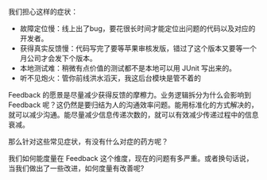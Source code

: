 我们担心这样的症状：

* 故障定位慢：线上出了bug，要花很长时间才能定位出问题的代码以及对应的开发者。
* 获得真实反馈慢：代码写完了要等苹果审核发版，错过了这个版本又要等一个月公司才会发下个版本。
* 本地测试难：稍微有点价值的测试都不是本地可以用 JUnit 写出来的。
* 听不见炮火：管你前线洪水滔天，我这后台模块是管不着的

Feedback 的愿景是尽量减少获得反馈的摩檫力。业务逻辑拆分为什么会影响到 Feedback 呢？这仍然是要归结为人的沟通效率问题。能用标准化的方式解决的，就可以减少沟通。能尽量减少信息传递次数的，就可以有效减少传递过程中的信息衰减。

那么针对这些常见症状，有没有什么对症的药方呢？

我们如何能度量在 Feedback 这个维度，现在的问题有多严重。或者换句话说，当我们做出了一些改进，如何度量有改善呢?